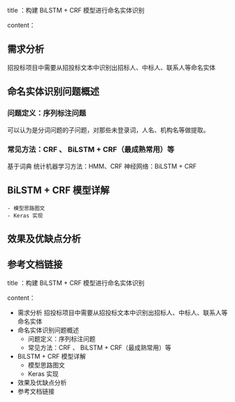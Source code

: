 title ：构建 BiLSTM + CRF 模型进行命名实体识别

content：
## 需求分析
招投标项目中需要从招投标文本中识别出招标人、中标人、联系人等命名实体
## 命名实体识别问题概述
### 问题定义：序列标注问题
可以认为是分词问题的子问题，对那些未登录词，人名、机构名等做提取。
### 常见方法：CRF 、 BiLSTM + CRF（最成熟常用）等
基于词典
统计机器学习方法：HMM、CRF
神经网络：BiLSTM + CRF
## BiLSTM + CRF 模型详解
    - 模型思路图文
    - Keras 实现
## 效果及优缺点分析
## 参考文档链接

title ：构建 BiLSTM + CRF 模型进行命名实体识别

content：
- 需求分析
招投标项目中需要从招投标文本中识别出招标人、中标人、联系人等命名实体
- 命名实体识别问题概述
    - 问题定义：序列标注问题
    - 常见方法：CRF 、 BiLSTM + CRF（最成熟常用）等
- BiLSTM + CRF 模型详解
    - 模型思路图文
    - Keras 实现
- 效果及优缺点分析
- 参考文档链接



